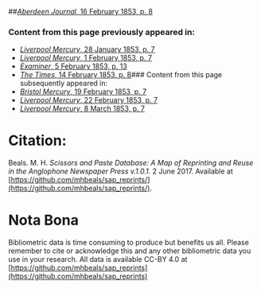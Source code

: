 ##[*Aberdeen Journal*, 16 February 1853, p. 8](https://mhbeals.github.io/sap_html/Aberdeen-Journal/Aberdeen-Journal-16-February-1853-p-8)

### Content from this page previously appeared in:
+ [*Liverpool Mercury*, 28 January 1853, p. 7](https://mhbeals.github.io/sap_html/Liverpool-Mercury/Liverpool-Mercury-28-January-1853-p-7)
+ [*Liverpool Mercury*, 1 February 1853, p. 7](https://mhbeals.github.io/sap_html/Liverpool-Mercury/Liverpool-Mercury-1-February-1853-p-7)
+ [*Examiner*, 5 February 1853, p. 13](https://mhbeals.github.io/sap_html/Examiner/Examiner-5-February-1853-p-13)
+ [*The Times*, 14 February 1853, p. 8](https://mhbeals.github.io/sap_html/The-Times/The-Times-14-February-1853-p-8)### Content from this page subsequently appeared in:
+ [*Bristol Mercury*, 19 February 1853, p. 7](https://mhbeals.github.io/sap_html/Bristol-Mercury/Bristol-Mercury-19-February-1853-p-7)
+ [*Liverpool Mercury*, 22 February 1853, p. 7](https://mhbeals.github.io/sap_html/Liverpool-Mercury/Liverpool-Mercury-22-February-1853-p-7)
+ [*Liverpool Mercury*, 8 March 1853, p. 7](https://mhbeals.github.io/sap_html/Liverpool-Mercury/Liverpool-Mercury-8-March-1853-p-7)
                    
# Citation: 

Beals. M. H. *Scissors and Paste Database: A Map of Reprinting and Reuse in the Anglophone Newspaper Press v.1.0.1.* 2 June 2017. Available at [https://github.com/mhbeals/sap_reprints/](https://github.com/mhbeals/sap_reprints/). 
                    
# Nota Bona

Bibliometric data is time consuming to produce but benefits us all. Please remember to cite or acknowledge this and any other bibliometric data you use in your research. All data is available CC-BY 4.0 at [https://github.com/mhbeals/sap_reprints](https://github.com/mhbeals/sap_reprints)